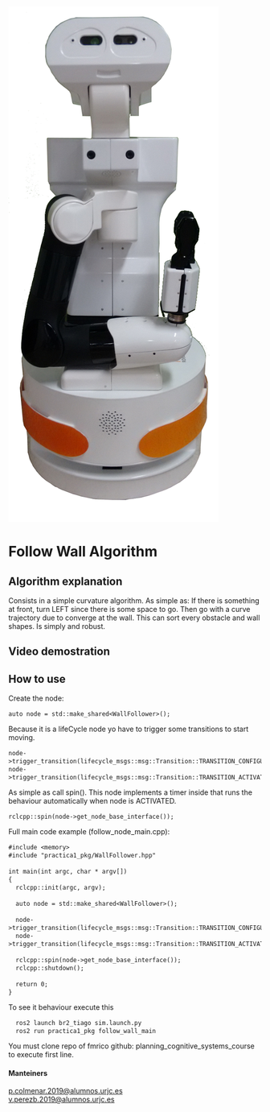 
![Tiago logo](/logo.png)
# Follow Wall Algorithm

## Algorithm explanation
Consists in a simple curvature algorithm. As simple as: If there is something at front, turn LEFT since there is some space to go. Then go with a curve trajectory due to converge at the wall. This can sort every obstacle and wall shapes. Is simply and robust. 

## Video demostration


## How to use

Create the node:
```
auto node = std::make_shared<WallFollower>();
```
Because it is a lifeCycle node yo have to trigger some transitions to start moving.
```
node->trigger_transition(lifecycle_msgs::msg::Transition::TRANSITION_CONFIGURE);
node->trigger_transition(lifecycle_msgs::msg::Transition::TRANSITION_ACTIVATE);
```
As simple as call spin(). This node implements a timer inside that runs the behaviour automatically when node is ACTIVATED.
```
rclcpp::spin(node->get_node_base_interface());
```

Full main code example (follow_node_main.cpp):
```
#include <memory>
#include "practica1_pkg/WallFollower.hpp"

int main(int argc, char * argv[])
{
  rclcpp::init(argc, argv);

  auto node = std::make_shared<WallFollower>();

  node->trigger_transition(lifecycle_msgs::msg::Transition::TRANSITION_CONFIGURE);
  node->trigger_transition(lifecycle_msgs::msg::Transition::TRANSITION_ACTIVATE);

  rclcpp::spin(node->get_node_base_interface());
  rclcpp::shutdown();

  return 0;
}
```

To see it behaviour execute this
```
  ros2 launch br2_tiago sim.launch.py
  ros2 run practica1_pkg follow_wall_main
```


You must clone repo of fmrico github: planning_cognitive_systems_course to execute first line. 
#### Manteiners
<p.colmenar.2019@alumnos.urjc.es>\
<v.perezb.2019@alumnos.urjc.es>